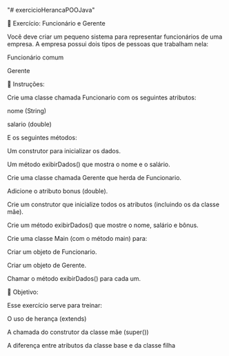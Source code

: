 "# exercicioHerancaPOOJava" 

🧩 Exercício: Funcionário e Gerente

Você deve criar um pequeno sistema para representar funcionários de uma empresa.
A empresa possui dois tipos de pessoas que trabalham nela:

Funcionário comum

Gerente

🔹 Instruções:

Crie uma classe chamada Funcionario com os seguintes atributos:

nome (String)

salario (double)

E os seguintes métodos:

Um construtor para inicializar os dados.

Um método exibirDados() que mostra o nome e o salário.

Crie uma classe chamada Gerente que herda de Funcionario.

Adicione o atributo bonus (double).

Crie um construtor que inicialize todos os atributos (incluindo os da classe mãe).

Crie um método exibirDados() que mostre o nome, salário e bônus.

Crie uma classe Main (com o método main) para:

Criar um objeto de Funcionario.

Criar um objeto de Gerente.

Chamar o método exibirDados() para cada um.

🧠 Objetivo:

Esse exercício serve para treinar:

O uso de herança (extends)

A chamada do construtor da classe mãe (super())

A diferença entre atributos da classe base e da classe filha
